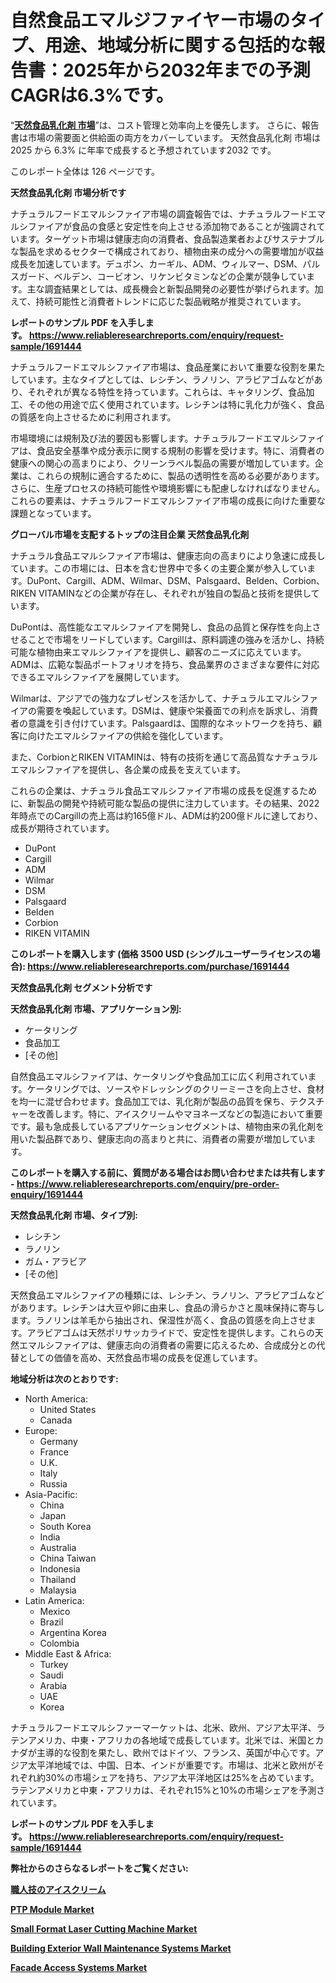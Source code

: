 <p><h1>自然食品エマルジファイヤー市場のタイプ、用途、地域分析に関する包括的な報告書：2025年から2032年までの予測CAGRは6.3%です。</h1></p><p>&ldquo;<strong><a href="https://www.reliableresearchreports.com/natural-food-emulsifier-r1691444?utm_campaign=110&utm_medium=9&utm_source=Github&utm_content=ia&utm_term=14032025&utm_id=natural-food-emulsifier">天然食品乳化剤 市場</a></strong>&rdquo;は、コスト管理と効率向上を優先します。 さらに、報告書は市場の需要面と供給面の両方をカバーしています。 天然食品乳化剤 市場は 2025 から 6.3% に年率で成長すると予想されています2032 です。</p>
<p>このレポート全体は 126 ページです。</p>
<p><strong>天然食品乳化剤 市場分析です</strong></p>
<p><p>ナチュラルフードエマルシファイア市場の調査報告では、ナチュラルフードエマルシファイアが食品の食感と安定性を向上させる添加物であることが強調されています。ターゲット市場は健康志向の消費者、食品製造業者およびサステナブルな製品を求めるセクターで構成されており、植物由来の成分への需要増加が収益成長を加速しています。デュポン、カーギル、ADM、ウィルマー、DSM、パルスガード、ベルデン、コービオン、リケンビタミンなどの企業が競争しています。主な調査結果としては、成長機会と新製品開発の必要性が挙げられます。加えて、持続可能性と消費者トレンドに応じた製品戦略が推奨されています。</p></p>
<p><strong>レポートのサンプル PDF を入手します。&nbsp;<a href="https://www.reliableresearchreports.com/enquiry/request-sample/1691444?utm_campaign=110&utm_medium=9&utm_source=Github&utm_content=ia&utm_term=14032025&utm_id=natural-food-emulsifier">https://www.reliableresearchreports.com/enquiry/request-sample/1691444</a></strong></p>
<p><p>ナチュラルフードエマルシファイア市場は、食品産業において重要な役割を果たしています。主なタイプとしては、レシチン、ラノリン、アラビアゴムなどがあり、それぞれが異なる特性を持っています。これらは、キャタリング、食品加工、その他の用途で広く使用されています。レシチンは特に乳化力が強く、食品の質感を向上させるために利用されます。</p><p>市場環境には規制及び法的要因も影響します。ナチュラルフードエマルシファイアは、食品安全基準や成分表示に関する規制の影響を受けます。特に、消費者の健康への関心の高まりにより、クリーンラベル製品の需要が増加しています。企業は、これらの規制に適合するために、製品の透明性を高める必要があります。さらに、生産プロセスの持続可能性や環境影響にも配慮しなければなりません。これらの要素は、ナチュラルフードエマルシファイア市場の成長に向けた重要な課題となっています。</p></p>
<p><strong>グローバル市場を支配するトップの注目企業 天然食品乳化剤</strong></p>
<p><p>ナチュラル食品エマルシファイア市場は、健康志向の高まりにより急速に成長しています。この市場には、日本を含む世界中で多くの主要企業が参入しています。DuPont、Cargill、ADM、Wilmar、DSM、Palsgaard、Belden、Corbion、RIKEN VITAMINなどの企業が存在し、それぞれが独自の製品と技術を提供しています。</p><p>DuPontは、高性能なエマルシファイアを開発し、食品の品質と保存性を向上させることで市場をリードしています。Cargillは、原料調達の強みを活かし、持続可能な植物由来エマルシファイアを提供し、顧客のニーズに応えています。ADMは、広範な製品ポートフォリオを持ち、食品業界のさまざまな要件に対応できるエマルシファイアを展開しています。</p><p>Wilmarは、アジアでの強力なプレゼンスを活かして、ナチュラルエマルシファイアの需要を喚起しています。DSMは、健康や栄養面での利点を訴求し、消費者の意識を引き付けています。Palsgaardは、国際的なネットワークを持ち、顧客に向けたエマルシファイアの供給を強化しています。</p><p>また、CorbionとRIKEN VITAMINは、特有の技術を通じて高品質なナチュラルエマルシファイアを提供し、各企業の成長を支えています。</p><p>これらの企業は、ナチュラル食品エマルシファイア市場の成長を促進するために、新製品の開発や持続可能な製品の提供に注力しています。その結果、2022年時点でのCargillの売上高は約165億ドル、ADMは約200億ドルに達しており、成長が期待されています。</p></p>
<p><ul><li>DuPont</li><li>Cargill</li><li>ADM</li><li>Wilmar</li><li>DSM</li><li>Palsgaard</li><li>Belden</li><li>Corbion</li><li>RIKEN VITAMIN</li></ul></p>
<p><strong>このレポートを購入します (価格 3500 USD (シングルユーザーライセンスの場合):&nbsp;<a href="https://www.reliableresearchreports.com/purchase/1691444?utm_campaign=110&utm_medium=9&utm_source=Github&utm_content=ia&utm_term=14032025&utm_id=natural-food-emulsifier">https://www.reliableresearchreports.com/purchase/1691444</a></strong></p>
<p><strong>天然食品乳化剤 セグメント分析です</strong></p>
<p><strong>天然食品乳化剤 市場、アプリケーション別:</strong></p>
<p><ul><li>ケータリング</li><li>食品加工</li><li>[その他]</li></ul></p>
<p><p>自然食品エマルシファイアは、ケータリングや食品加工に広く利用されています。ケータリングでは、ソースやドレッシングのクリーミーさを向上させ、食材を均一に混ぜ合わせます。食品加工では、乳化剤が製品の品質を保ち、テクスチャーを改善します。特に、アイスクリームやマヨネーズなどの製造において重要です。最も急成長しているアプリケーションセグメントは、植物由来の乳化剤を用いた製品群であり、健康志向の高まりと共に、消費者の需要が増加しています。</p></p>
<p><strong>このレポートを購入する前に、質問がある場合はお問い合わせまたは共有します - <a href="https://www.reliableresearchreports.com/enquiry/pre-order-enquiry/1691444?utm_campaign=110&utm_medium=9&utm_source=Github&utm_content=ia&utm_term=14032025&utm_id=natural-food-emulsifier">https://www.reliableresearchreports.com/enquiry/pre-order-enquiry/1691444</a></strong></p>
<p><strong>天然食品乳化剤 市場、タイプ別:</strong></p>
<p><ul><li>レシチン</li><li>ラノリン</li><li>ガム・アラビア</li><li>[その他]</li></ul></p>
<p><p>天然食品エマルシファイアの種類には、レシチン、ラノリン、アラビアゴムなどがあります。レシチンは大豆や卵に由来し、食品の滑らかさと風味保持に寄与します。ラノリンは羊毛から抽出され、保湿性が高く、食品の質感を向上させます。アラビアゴムは天然ポリサッカライドで、安定性を提供します。これらの天然エマルシファイアは、健康志向の消費者の需要に応えるため、合成成分との代替としての価値を高め、天然食品市場の成長を促進しています。</p></p>
<p><strong>地域分析は次のとおりです:</strong></p>
<p><ul>
    <li>
        North America:
        <ul>
            <li>United States</li>
            <li>Canada</li>
        </ul>
    </li>
    <li>
        Europe:
        <ul>
            <li>Germany</li>
            <li>France</li>
            <li>U.K.</li>
            <li>Italy</li>
            <li>Russia</li>
        </ul>
    </li>
    <li>
        Asia-Pacific:
        <ul>
            <li>China</li>
            <li>Japan</li>
            <li>South Korea</li>
            <li>India</li>
            <li>Australia</li>
            <li>China Taiwan</li>
            <li>Indonesia</li>
            <li>Thailand</li>
            <li>Malaysia</li>
        </ul>
    </li>
    <li>
        Latin America:
        <ul>
            <li>Mexico</li>
            <li>Brazil</li>
            <li>Argentina Korea</li>
            <li>Colombia</li>
        </ul>
    </li>
    <li>
        Middle East & Africa:
        <ul>
            <li>Turkey</li>
            <li>Saudi</li>
            <li>Arabia</li>
            <li>UAE</li>
            <li>Korea</li>
        </ul>
    </li>
    </ul></p>
<p><p>ナチュラルフードエマルシファーマーケットは、北米、欧州、アジア太平洋、ラテンアメリカ、中東・アフリカの各地域で成長しています。北米では、米国とカナダが主導的な役割を果たし、欧州ではドイツ、フランス、英国が中心です。アジア太平洋地域では、中国、日本、インドが重要です。市場は、北米と欧州がそれぞれ約30%の市場シェアを持ち、アジア太平洋地区は25%を占めています。ラテンアメリカと中東・アフリカは、それぞれ15%と10%の市場シェアを予測されています。</p></p>
<p><strong>レポートのサンプル PDF を入手します。&nbsp;<a href="https://www.reliableresearchreports.com/enquiry/request-sample/1691444?utm_campaign=110&utm_medium=9&utm_source=Github&utm_content=ia&utm_term=14032025&utm_id=natural-food-emulsifier">https://www.reliableresearchreports.com/enquiry/request-sample/1691444</a></strong></p>
<p><strong></strong></p>
<p><strong></strong></p>
<p><strong></strong></p>
<p><strong></strong></p>
<p><strong>弊社からのさらなるレポートをご覧ください:</strong></p>
<p><strong><p><a href="https://github.com/lababdou/Market-Research-Report-List-7/blob/main/216305844613.md?utm_campaign=110&utm_medium=9&utm_source=Github&utm_content=ia&utm_term=14032025&utm_id=natural-food-emulsifier">職人技のアイスクリーム</a></p><p><a href="https://github.com/frodanlert/Market-Research-Report-List-1/blob/main/ptp-module-market.md?utm_campaign=110&utm_medium=9&utm_source=Github&utm_content=ia&utm_term=14032025&utm_id=natural-food-emulsifier">PTP Module Market</a></p><p><a href="https://github.com/kadutjoelly83/Market-Research-Report-List-1/blob/main/small-format-laser-cutting-machine-market.md?utm_campaign=110&utm_medium=9&utm_source=Github&utm_content=ia&utm_term=14032025&utm_id=natural-food-emulsifier">Small Format Laser Cutting Machine Market</a></p><p><a href="https://github.com/iperitvik8/Market-Research-Report-List-1/blob/main/building-exterior-wall-maintenance-systems-market.md?utm_campaign=110&utm_medium=9&utm_source=Github&utm_content=ia&utm_term=14032025&utm_id=natural-food-emulsifier">Building Exterior Wall Maintenance Systems Market</a></p><p><a href="https://github.com/ilanarohalgh/Market-Research-Report-List-1/blob/main/facade-access-systems-market.md?utm_campaign=110&utm_medium=9&utm_source=Github&utm_content=ia&utm_term=14032025&utm_id=natural-food-emulsifier">Facade Access Systems Market</a></p></strong></p>